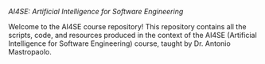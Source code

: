 *AI4SE: Artificial Intelligence for Software Engineering*

Welcome to the AI4SE course repository! This repository contains all the scripts, code, and resources produced in the context of the AI4SE (Artificial Intelligence for Software Engineering) course, taught by Dr. Antonio Mastropaolo.

